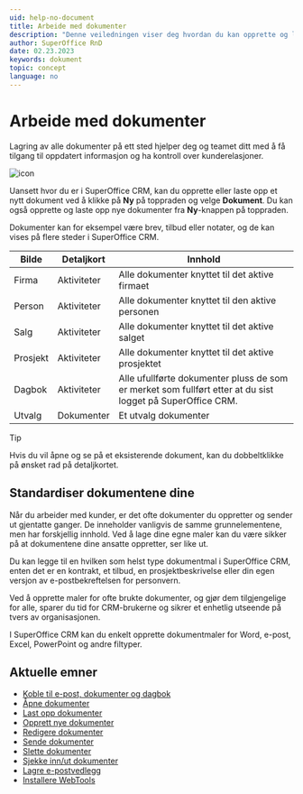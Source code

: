```yaml
---
uid: help-no-document
title: Arbeide med dokumenter
description: "Denne veiledningen viser deg hvordan du kan opprette og lagre dokumenter i SuperOffice CRM, og hvordan du kan sende og motta dokumenter direkte i CRM-løsningen."
author: SuperOffice RnD
date: 02.23.2023
keywords: dokument
topic: concept
language: no
---
```


# Arbeide med dokumenter

Lagring av alle dokumenter på ett sted hjelper deg og teamet ditt med å få tilgang til oppdatert informasjon og ha kontroll over kunderelasjoner.

![icon][img1]

Uansett hvor du er i SuperOffice CRM, kan du opprette eller laste opp et nytt dokument ved å klikke på **Ny** på toppraden og velge **Dokument**. Du kan også opprette og laste opp nye dokumenter fra **Ny**-knappen på toppraden.

Dokumenter kan for eksempel være brev, tilbud eller notater, og de kan vises på flere steder i SuperOffice CRM.

| Bilde | Detaljkort | Innhold |
|---|---|---|
| Firma | Aktiviteter | Alle dokumenter knyttet til det aktive firmaet |
| Person | Aktiviteter | Alle dokumenter knyttet til den aktive personen |
| Salg | Aktiviteter | Alle dokumenter knyttet til det aktive salget |
| Prosjekt | Aktiviteter | Alle dokumenter knyttet til det aktive prosjektet |
| Dagbok | Aktiviteter | Alle ufullførte dokumenter pluss de som er merket som fullført etter at du sist logget på SuperOffice CRM. |
| Utvalg | Dokumenter | Et utvalg dokumenter |

> [!TIP]
> Hvis du vil åpne og se på et eksisterende dokument, kan du dobbeltklikke på ønsket rad på detaljkortet.

## Standardiser dokumentene dine

Når du arbeider med kunder, er det ofte dokumenter du oppretter og sender ut gjentatte ganger. De inneholder vanligvis de samme grunnelementene, men har forskjellig innhold. Ved å lage dine egne maler kan du være sikker på at dokumentene dine ansatte oppretter, ser like ut.

Du kan legge til en hvilken som helst type dokumentmal i SuperOffice CRM, enten det er en kontrakt, et tilbud, en prosjektbeskrivelse eller din egen versjon av e-postbekreftelsen for personvern.

Ved å opprette maler for ofte brukte dokumenter, og gjør dem tilgjengelige for alle, sparer du tid for CRM-brukerne og sikrer et enhetlig utseende på tvers av organisasjonen.

I SuperOffice CRM kan du enkelt opprette dokumentmaler for Word, e-post, Excel, PowerPoint og andre filtyper.

## Aktuelle emner

* [Koble til e-post, dokumenter og dagbok][9]
* [Åpne dokumenter][1]
* [Last opp dokumenter][2]
* [Opprett nye dokumenter][3]
* [Redigere dokumenter][4]
* [Sende dokumenter][5]
* [Slette dokumenter][6]
* [Sjekke inn/ut dokumenter][7]
* [Lagre e-postvedlegg][8]
* [Installere WebTools][10]

<!-- Referenced links -->
[1]: open.md
[2]: upload.md
[3]: create.md
[4]: edit.md
[5]: send-as-email.md
[6]: delete.md
[7]: lock.md
[8]: ../../email/mail-link/learn/archive.md
[9]: ../../learn/getting-started/connect-email-doc/index.md
[10]: ../../webtools/learn/index.md

<!-- Referenced images -->
[img1]: ../../../../common/icons/document-h32.png
